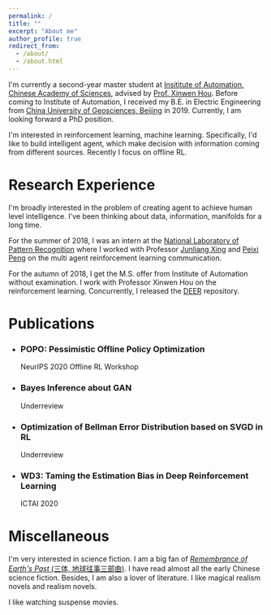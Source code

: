 ```yaml
---
permalink: /
title: ""
excerpt: "About me"
author_profile: true
redirect_from: 
  - /about/
  - /about.html
---
```


I'm currently a second-year master student at [Insititute of Automation, Chinese Academy of Sciences](http://english.ia.cas.cn/), advised by [Prof. Xinwen Hou](http://people.ucas.ac.cn/~xwhou). Before coming to Institute of Automation, I received my B.E. in Electric Engineering from [China University of Geosciences, Beijing](https://www.cugb.edu.cn/) in 2019. Currently, I am looking forward a PhD position. 

I'm interested in reinforcement learning, machine learning. Specifically, I'd like to build intelligent agent, which make decision with information coming from different sources. Recently I focus on offline RL.

# Research Experience

I'm broadly interested in the problem of creating agent to achieve human level intelligence. I've been thinking about data, information, manifolds for a long time. 

For the summer of 2018, I was an intern at the [National Laboratory of Pattern Recognition](http://www.nlpr.ia.ac.cn/en/) where I worked with Professor [Junliang Xing](https://scholar.google.com/citations?user=jSwNd3MAAAAJ&hl=zh-CN) and [Peixi Peng](https://scholar.google.com/citations?hl=zh-CN&user=CFMuFGoAAAAJ)  on the multi agent reinforcement learning communication. 

For the autumn of 2018, I get the M.S. offer from Institute of Automation without examination. I work with Professor Xinwen Hou on the reinforcement learning. Concurrently, I released the [DEER](https://github.com/sweetice/Deep-reinforcement-learning-with-pytorch) repository. 



# Publications

- ### POPO: Pessimistic Offline Policy Optimization

  NeurIPS 2020 Offline RL Workshop

- ### Bayes Inference about GAN

  Underreview

- ### Optimization of Bellman Error Distribution based on SVGD in RL

  Underreview

- ### WD3: Taming the Estimation Bias in Deep Reinforcement Learning

  ICTAI 2020



# Miscellaneous

I'm very interested in science fiction. I am a big fan of [*Remembrance of Earth's Past* (三体, 地球往事三部曲)](https://en.wikipedia.org/wiki/Remembrance_of_Earth%27s_Past). I have read almost all the early Chinese science fiction. Besides, I am also a lover of literature. I like magical realism novels and realism novels.

I like watching suspense movies.

